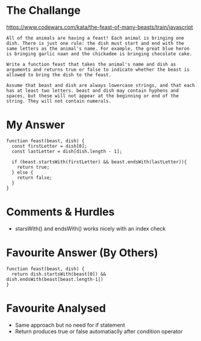 # The Challange

https://www.codewars.com/kata/the-feast-of-many-beasts/train/javascript

```
All of the animals are having a feast! Each animal is bringing one dish. There is just one rule: the dish must start and end with the same letters as the animal's name. For example, the great blue heron is bringing garlic naan and the chickadee is bringing chocolate cake.

Write a function feast that takes the animal's name and dish as arguments and returns true or false to indicate whether the beast is allowed to bring the dish to the feast.

Assume that beast and dish are always lowercase strings, and that each has at least two letters. beast and dish may contain hyphens and spaces, but these will not appear at the beginning or end of the string. They will not contain numerals.

```

# My Answer

```
function feast(beast, dish) {
  const firstLetter = dish[0];
  const lastLetter = dish[dish.length - 1];
  
  if (beast.startsWith(firstLetter) && beast.endsWith(lastLetter)){
    return true;
  } else {
    return false;
  }
}
```

# Comments & Hurdles

* starsWith() and endsWith() works nicely with an index check

# Favourite Answer (By Others)
```
function feast(beast, dish) {
  return dish.startsWith(beast[0]) && dish.endsWith(beast[beast.length-1])
}
```

# Favourite Analysed

* Same approach but no need for if statement
* Return produces true or false automatiaclly after condition operator